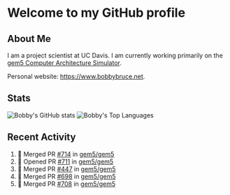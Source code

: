 # Welcome to my GitHub profile

## About Me

I am a project scientist at UC Davis. I am currently working primarily on the [gem5 Computer Architecture Simulator](https://github.com/gem5).

Personal website: <https://www.bobbybruce.net>.

## Stats

![Bobby's GitHub stats](https://github-readme-stats.vercel.app/api?username=bobbyrbruce&show_icons=true&theme=responsive&include_all_commits=true&count_private=true&show=reviews&disable_animations=true)
![Bobby's Top Languages ](https://github-readme-stats.vercel.app/api/top-langs/?username=bobbyrbruce&layout=compact&theme=responsive&count_private=true&langs_count=10&disable_animations=true)

## Recent Activity

<!--START_SECTION:activity-->
1. 🎉 Merged PR [#714](https://github.com/gem5/gem5/pull/714) in [gem5/gem5](https://github.com/gem5/gem5)
2. 💪 Opened PR [#711](https://github.com/gem5/gem5/pull/711) in [gem5/gem5](https://github.com/gem5/gem5)
3. 🎉 Merged PR [#447](https://github.com/gem5/gem5/pull/447) in [gem5/gem5](https://github.com/gem5/gem5)
4. 🎉 Merged PR [#698](https://github.com/gem5/gem5/pull/698) in [gem5/gem5](https://github.com/gem5/gem5)
5. 🎉 Merged PR [#708](https://github.com/gem5/gem5/pull/708) in [gem5/gem5](https://github.com/gem5/gem5)
<!--END_SECTION:activity-->
